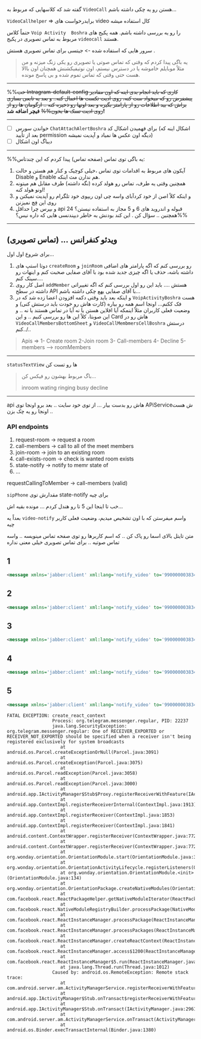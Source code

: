 گفته شد که کلاسهایی که مربوط به `VideoCall` هستن رو یه چکی داشته باشم...

`VideoCallhelper` => برایدرخواست های video کال استفاده میشه

حتماً کلاس `Voip Activity  Boshra` را رو یه بررسی داشته باشم.
همه پکیج های مربوط به تماس تصویری در پکیج `videocall` هستند.

سرور هایی که استفاده شده -> جیتسی برای تماس تصویری هستش . 

> یه باگی پیدا کردم که وقتی که تماس صوتی یا تصویری رو یکی زنگ میزنه و من مثلاً موبایلم خاموشه یا در دسترس نیستم، اون نوتیفیکشنش همچنان اون باالا هست حتی وقتی که تماس تموم شده و بی پاسخ مونده.


------------------------------------------------------------------------
 %%~~خب Intragram-default-config
  کاری که باید انجام بدی اینه که اون مقادیر پیشفرض رو که میخواد ست کنه، روی ادیت تکست ها اعمال کنه.. 
و بعد یه تابعی بسازی براش که بید اطلاعات رو از پارامتر بگیره و بعد اونها رو ذخیره کنه .. 
ارگومان ها رو از روی ادیت تسک ها بخون%%~~
**فیچر اضافه شد!**

------------------------------------------------------------------------

-  [ ] خواندن سورس `ChatAttachAlertBoshra` برای فهمیدن اشکال کد (اشکال اینه که بعد از تأیید permission دیگه اون عکس ها نمیاد و  آپدیت نمیشه)  
-  [ ] دیباگ اون اشکال
--------------------------------------------------------------------------
%%یه باگی توی تماس (صفحه تماس) پیدا کردم که این چندتاس:
1. آیکون های مربوط به اقدامات توی تماس ،خیلی کوچیک و کنار هم هستن و حالت Disable و Enable هم ندارن مث اینکه.
2. همچنین وقتی یه طرف، تماس رو هولد کرده (نگه داشته) طرف مقابل هم میتونه اونو هولد کنه! 
3. و اینکه کلاً اصن از خود کردآبای واسه چی اون ریپوی خود تلگرام رو آپدیت نمیکنن و روی این فِچ نمیزنن
4. و بپرس چرا حداقل api 24 قبوله و اندروید های 6 و 5 مجاز به استفاده نیستن؟
   همچنین .. سؤال کن . این کند بودنش به خاطر دیپندنسی هایی که داره نیس؟%%
------------------------------------------------------------------------
## ویدئو کنفرانس ... (تماس تصویری)

برای شروع اول اول...
1. دوتا استپ های `createRoom` و `joinRoom` رو بررسی کنم که اگه پارامتر های اضافی داشته باشه، حذف یا اگه چیزی جدید شده بود با آقای صفایی صحبت کنم و اینهات رو سینک کنم....
2. اصل کار روی `addMember` هستش ....  باید این رو اول بررسی کنم که اگه تغییراتی داشته در سطح API با آقای صفایی یهع چکی داشته باشم...
3. و اینکه  بعد باید وقتی دکمه افزودن اعضا زده شد که در `VoipActivityBoshra` هست فک ککنم... 
   اونجا اسم همه رو بیاره (کارت هاش رو خودت باید درستش کنی) و وضعیت فعلی کاربران مثلاً اینمکه آیا افلاین هستن یا نه آیا در تماس هستند یا نه .. و این صوبتا، کلاً این ها رو بررسی کنیم .. و این Card هاش رو در `VideoCallMembersBottomSheet` و `VideoCallMembmersCellBoshra` درستش کنم../..

>Apis => 
1- Create room 
2-Join room
3- Call-members
4- Decline
5-members 
--> roomMembers
------

`statusTextView` ها رو تست کن
> باگ مربوط بهشون رو فیکس کن...
> 
> inroom
> wating
> ringing
> busy
> decline

------------------------------------------------------------------------

api هاش رو بدست بیار ...
از توی خود سایت .. بعد برو اونجا توی APiServiceش هست . اونجا رو یه چک بزن.

### API endpoints

1. request-room -> request a room
2. call-members -> call to all of the meet members
3. join-room -> join to an existing room
4. call-exists-room -> check is wanted room exists
5. state-notify -> notify to memr state of 
6. ...

requestCallingToMember -> call-members (valid)


`sipPhone` مقدارش توی state-notify برای چیه

خب تا اینجا این 5 تا رو هندل کردم ... مونده بقیه اش...

بعداً یه `video-notify` واسم میفرستن که با اون تشخیص میدیم، وضعیت فعلی کاربر چیه


متن تایتل بالای اسما رو پاک کن .. که اسم کاربرها رو توی صفحه تماس مینویسه .. واسه تماس صوتیه .. برای تماس تصویری خیلی معنی نداره

## 1
```xml
<message xmlns='jabber:client' xml:lang='notify_video' to='990000003834@inews.local.boshrapardaz.ir' from='990000003834@inews.local.boshrapardaz.ir' type='headline' id='k5C3kK'><boshra message_type='0'/><body>{&quot;user_server_id&quot;:&quot;990000003834&quot;,&quot;roomName&quot;:&quot;2025_5_22_f611ea33-3d1d-4e39-a04e-88aa35ef3d14&quot;,&quot;resource&quot;:&quot;webclient229555775470117747502481964549&quot;,&quot;uuid&quot;:&quot;87AABC43-11C6-4673-A3B6-76CDC52C0CC0&quot;,&quot;roomMember&quot;:{&quot;server_id&quot;:&quot;990000003834&quot;,&quot;serverName&quot;:&quot;Saleh Masoudi&quot;,&quot;serverLastName&quot;:&quot;&quot;,&quot;avatar&quot;:174712018415127,&quot;user_role&quot;:1},&quot;member&quot;:{&quot;server_id&quot;:&quot;990000003834&quot;,&quot;serverName&quot;:&quot;Saleh Masoudi&quot;,&quot;serverLastName&quot;:&quot;&quot;,&quot;avatar&quot;:174712018415127,&quot;user_role&quot;:1}}</body></message>
```

## 2
```xml
<message xmlns='jabber:client' xml:lang='notify_video' to='990000003834@inews.local.boshrapardaz.ir' from='990000003929@inews.local.boshrapardaz.ir' type='headline' id='rqv0O3'><boshra message_type='0'/><body>{&quot;user_server_id&quot;:&quot;990000003929&quot;,&quot;roomName&quot;:&quot;2025_5_22_f611ea33-3d1d-4e39-a04e-88aa35ef3d14&quot;,&quot;resource&quot;:&quot;AndroidI24271747812248274&quot;,&quot;uuid&quot;:&quot;493F07B4-31F6-4B72-B96D-0663E83B4FD0&quot;,&quot;roomMember&quot;:{&quot;server_id&quot;:&quot;990000003929&quot;,&quot;serverName&quot;:&quot;Mmm&quot;,&quot;serverLastName&quot;:&quot;&quot;,&quot;avatar&quot;:0,&quot;user_role&quot;:4},&quot;member&quot;:{&quot;server_id&quot;:&quot;990000003929&quot;,&quot;serverName&quot;:&quot;Mmm&quot;,&quot;serverLastName&quot;:&quot;&quot;,&quot;avatar&quot;:0,&quot;user_role&quot;:4}}</body></message>
```

## 3
```xml
<message xmlns='jabber:client' xml:lang='notify_video' to='990000003834@inews.local.boshrapardaz.ir' from='990000003929@inews.local.boshrapardaz.ir' type='headline' id='Qd4Nwf'><boshra message_type='0'/><body>{&quot;user_server_id&quot;:&quot;990000003929&quot;,&quot;roomName&quot;:&quot;2025_5_22_f611ea33-3d1d-4e39-a04e-88aa35ef3d14&quot;,&quot;resource&quot;:&quot;AndroidI24271747812248274&quot;,&quot;uuid&quot;:&quot;8E5801B5-BDB1-4B87-97D1-5D45B9CD9C83&quot;,&quot;roomMember&quot;:{&quot;server_id&quot;:&quot;990000003929&quot;,&quot;serverName&quot;:&quot;Mmm&quot;,&quot;serverLastName&quot;:&quot;&quot;,&quot;avatar&quot;:0,&quot;user_role&quot;:4},&quot;member&quot;:{&quot;server_id&quot;:&quot;990000003929&quot;,&quot;serverName&quot;:&quot;Mmm&quot;,&quot;serverLastName&quot;:&quot;&quot;,&quot;avatar&quot;:0,&quot;user_role&quot;:4}}</body></message>
```

## 4
```xml
<message xmlns='jabber:client' xml:lang='notify_video' to='990000003834@inews.local.boshrapardaz.ir' from='990000003929@inews.local.boshrapardaz.ir' type='headline' id='Ri9U3d'><boshra message_type='0'/><body>{&quot;user_server_id&quot;:&quot;990000003929&quot;,&quot;roomName&quot;:&quot;2025_5_22_f611ea33-3d1d-4e39-a04e-88aa35ef3d14&quot;,&quot;resource&quot;:&quot;AndroidI24271747812248274&quot;,&quot;uuid&quot;:&quot;BFDB90F1-E7D7-4F63-A6C2-8DBE4732E68D&quot;,&quot;roomMember&quot;:{&quot;server_id&quot;:&quot;990000003929&quot;,&quot;serverName&quot;:&quot;Mmm&quot;,&quot;serverLastName&quot;:&quot;&quot;,&quot;avatar&quot;:0,&quot;user_role&quot;:3},&quot;member&quot;:{&quot;server_id&quot;:&quot;990000003929&quot;,&quot;serverName&quot;:&quot;Mmm&quot;,&quot;serverLastName&quot;:&quot;&quot;,&quot;avatar&quot;:0,&quot;user_role&quot;:3}}</body></message>
```

## 5
```xml
<message xmlns='jabber:client' xml:lang='notify_video' to='990000003834@inews.local.boshrapardaz.ir' from='990000003929@inews.local.boshrapardaz.ir' type='headline' id='O9wu7V'><boshra message_type='0'/><body>{&quot;user_server_id&quot;:&quot;990000003929&quot;,&quot;roomName&quot;:&quot;2025_5_22_f611ea33-3d1d-4e39-a04e-88aa35ef3d14&quot;,&quot;resource&quot;:&quot;AndroidI24271747812248274&quot;,&quot;uuid&quot;:&quot;B2234027-55A1-429F-9B6D-629EABD6207F&quot;,&quot;roomMember&quot;:{&quot;server_id&quot;:&quot;990000003929&quot;,&quot;serverName&quot;:&quot;Mmm&quot;,&quot;serverLastName&quot;:&quot;&quot;,&quot;avatar&quot;:0,&quot;user_role&quot;:2},&quot;member&quot;:{&quot;server_id&quot;:&quot;990000003929&quot;,&quot;serverName&quot;:&quot;Mmm&quot;,&quot;serverLastName&quot;:&quot;&quot;,&quot;avatar&quot;:0,&quot;user_role&quot;:2}}</body></message> 
```

```log
FATAL EXCEPTION: create_react_context
                 Process: org.telegram.messenger.regular, PID: 22237
                 java.lang.SecurityException: org.telegram.messenger.regular: One of RECEIVER_EXPORTED or RECEIVER_NOT_EXPORTED should be specified when a receiver isn't being registered exclusively for system broadcasts
                 	at android.os.Parcel.createExceptionOrNull(Parcel.java:3091)
                 	at android.os.Parcel.createException(Parcel.java:3075)
                 	at android.os.Parcel.readException(Parcel.java:3058)
                 	at android.os.Parcel.readException(Parcel.java:3000)
                 	at android.app.IActivityManager$Stub$Proxy.registerReceiverWithFeature(IActivityManager.java:6157)
                 	at android.app.ContextImpl.registerReceiverInternal(ContextImpl.java:1913)
                 	at android.app.ContextImpl.registerReceiver(ContextImpl.java:1853)
                 	at android.app.ContextImpl.registerReceiver(ContextImpl.java:1841)
                 	at android.content.ContextWrapper.registerReceiver(ContextWrapper.java:772)
                 	at android.content.ContextWrapper.registerReceiver(ContextWrapper.java:772)
                 	at org.wonday.orientation.OrientationModule.start(OrientationModule.java:356)
                 	at org.wonday.orientation.OrientationActivityLifecycle.registerListeners(OrientationActivityLifecycle.java:30)
                 	at org.wonday.orientation.OrientationModule.<init>(OrientationModule.java:134)
                 	at org.wonday.orientation.OrientationPackage.createNativeModules(OrientationPackage.java:28)
                 	at com.facebook.react.ReactPackageHelper.getNativeModuleIterator(ReactPackageHelper.java:42)
                 	at com.facebook.react.NativeModuleRegistryBuilder.processPackage(NativeModuleRegistryBuilder.java:42)
                 	at com.facebook.react.ReactInstanceManager.processPackage(ReactInstanceManager.java:1458)
                 	at com.facebook.react.ReactInstanceManager.processPackages(ReactInstanceManager.java:1429)
                 	at com.facebook.react.ReactInstanceManager.createReactContext(ReactInstanceManager.java:1340)
                 	at com.facebook.react.ReactInstanceManager.access$1200(ReactInstanceManager.java:136)
                 	at com.facebook.react.ReactInstanceManager$5.run(ReactInstanceManager.java:1108)
                 	at java.lang.Thread.run(Thread.java:1012)
                 Caused by: android.os.RemoteException: Remote stack trace:
                 	at com.android.server.am.ActivityManagerService.registerReceiverWithFeature(ActivityManagerService.java:16680)
                 	at android.app.IActivityManager$Stub.onTransact$registerReceiverWithFeature$(IActivityManager.java:11613)
                 	at android.app.IActivityManager$Stub.onTransact(IActivityManager.java:2961)
                 	at com.android.server.am.ActivityManagerService.onTransact(ActivityManagerService.java:3199)
                 	at android.os.Binder.execTransactInternal(Binder.java:1380)
```